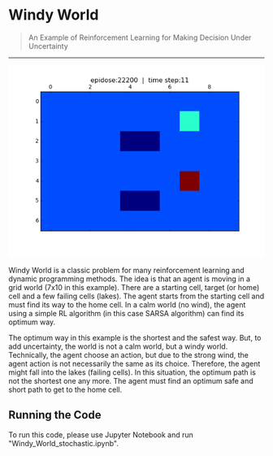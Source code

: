 # Windy World
> An Example of Reinforcement Learning for 
> Making Decision Under Uncertainty

------

![](windy_world.png)


Windy World is a classic problem for many reinforcement learning and dynamic programming methods. The idea is that an agent is moving in a grid world (7x10 in this example). There   are a starting cell, target (or home) cell and a few failing cells (lakes). The agent starts from the starting cell and must find its way to the home cell. In a calm world (no wind), the agent using a simple RL algorithm (in this case SARSA algorithm) can find its optimum way. 

The optimum way in this example is the shortest and the safest way. But, to add uncertainty, the world is not a calm world, but a windy world. Technically, the agent choose an action, but due to the strong wind, the agent action is not necessarily the same as its choice. Therefore, the agent might fall into the lakes (failing cells). In this situation, the optimum path is not the shortest one any more. The agent must find an optimum safe and short path to get to the home cell.

## Running the Code
To run this code, please use Jupyter Notebook and run "Windy_World_stochastic.ipynb".